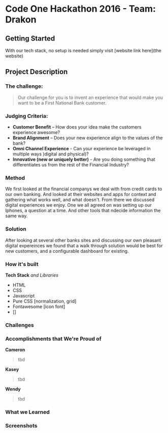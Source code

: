 # Code One Hackathon 2016 - Team: Drakon

## Getting Started
With our tech stack, no setup is needed simply visit [website link here](the website)

## Project Description

### The challenge:
>Our challenge for you is to invent an experience that would make you want to be a First National Bank customer.

### Judging Criteria:
- **Customer Benefit** – How does your idea make the customers experience awesome?
- **Brand Alignment** – Does your new experience align to the values of the bank?
- **Omni Channel Experience** - Can  your experience be leveraged in multiple ways )digital and physical)?
- **Innovative (new or uniquely better)** - Are you doing something that differentiates us from the rest of the Financial Industry?

### Method
We first looked at the financial companys we deal with from credit cards to our own banking. And looked at their websites and apps for context and gathering what works well, and what doesn't. From there we discussed digital experiences we enjoy. One we all agreed on was setting up our Iphones, a question at a time. And other tools that ndecide information the same way.


### Solution
After looking at several other banks sites and discussing our own pleasant digital expereinces we found that a walk through solution would be best for new customers, and a configurable dashboard for existing.

### How it's built
**Tech Stack** *and Libraries*
- HTML
- CSS
- Javascript
- Pure CSS [normalization, grid]
- Fontawesome [icon font]
- []
### Challenges

### Accomplishments that We're Proud of

**Cameron**
> tbd

**Kasey**
> tbd

**Wendy**
> tbd

### What we Learned

### Screenshots
